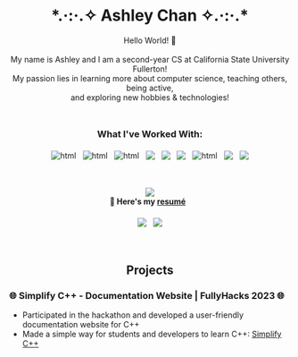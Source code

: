 <!--Intro-->
<h1 align="center">*.·:·.✧ Ashley Chan ✧.·:·.* </h1>
<p align="center">
Hello World! 🙂 <br /> <br />
My name is Ashley and I am a second-year CS at California State University Fullerton! <br>
My passion lies in learning more about computer science, teaching others, being active, <br>
and exploring new hobbies & technologies!
<p align="center">
<hr style="height:10px; visibility:hidden;" />
  
<!--What I've Worked With-->
<h3 align="center"> What I've Worked With: </h3>
<p align="center">
  <img src="https://img.shields.io/badge/c++-%2300599C.svg?style=for-the-badge&logo=c%2B%2B&logoColor=white" alt="html" style="vertical-align:top; margin:4px">
  <img src="https://img.shields.io/badge/python-3670A0?style=for-the-badge&logo=python&logoColor=ffdd54" alt="html" style="vertical-align:top; margin:4px">
  <img src="https://img.shields.io/badge/Java-000000?style=for-the-badge&logo=OpenJDK&logoColor=white&color=%23f89820" alt="html" style="vertical-align:top; margin:4px"> 
  <img src="https://img.shields.io/badge/c-%2300599C.svg?style=for-the-badge&logo=c&logoColor=white" style="vertical-align:top; margin:4px">
  <img src="https://img.shields.io/badge/go-%2300ADD8.svg?style=for-the-badge&logo=go&logoColor=white" style="vertical-align:top; margin:4px">
  <img src="https://img.shields.io/badge/VSCode-007ACC?style=for-the-badge&logo=Visual%20Studio%20Code&logoColor=blue&color=black" style="vertical-align:top; margin:4px">
  <img src="https://img.shields.io/badge/NeoVim-57A143?style=for-the-badge&logo=NeoVim&color=darkgreen" alt="html" style="vertical-align:top; margin:4px">
  <img src="https://img.shields.io/badge/Linux-FCC624?style=for-the-badge&logo=Linux&logoColor=black&color=gold" style="vertical-align:top; margin:4px">
  <img src="https://img.shields.io/badge/Markdown-%23000000?style=for-the-badge&logo=Markdown" style="vertical-align:top; margin:4px">
</p>
<br>

<!--Resume-->
<p align="center">
  <img src="https://img.shields.io/badge/Updated-9--13--23-lightgrey?logoColor=red"> <br>
  📄<strong> Here's my </strong>
  <a href="https://github.com/Ashleyc417/resume"> <strong>resumé</strong></a> &nbsp <br> <br>
  

<!--Stats Charts-->
<img src="https://github-readme-streak-stats.herokuapp.com/?user=Ashleyc417&theme=tokyonight&hide_border=false" style="vertical-align:top; margin:4px">
<img src="https://github-readme-stats.vercel.app/api/top-langs/?username=Ashleyc417&theme=tokyonight&hide_border=false&include_all_commits=false&count_private=false&layout=compact" style="vertical-align:top; margin:4px">
</p>
<br>

 <!--Projects--> 
<h2 align="center"> Projects </h2>

### 🌐 Simplify C++ - Documentation Website | FullyHacks 2023 🌐
- Participated in the hackathon and developed a user-friendly documentation website for C++
- Made a simple way for students and developers to learn C++: [Simplify C++](https://pillowgit.github.io/FullyHacks-2023)
